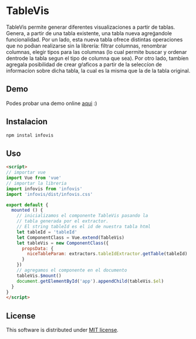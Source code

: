 # TableVis

TableVis permite generar diferentes visualizaciones a partir de tablas. Genera, a partir de una tabla existente, una tabla nueva agreǵandole funcionalidad. Por un lado, esta nueva tabla ofrece distintas operaciones que no pod́ıan realizarse sin la librería: filtrar columnas, renombrar columnas, elegir tipos para las columnas (lo cual permite buscar y ordenar dentrode la tabla segun el tipo de columna que sea). Por otro lado, tambíen agregala posibilidad de crear gŕaficos a partir de la seleccíon  de  informacíon  sobre dicha tabla, la cual es la misma que la de la tabla original.

## Demo

Podes probar una demo online [aqui](https://optimistic-roentgen-99a869.netlify.com/) :)

## Instalacion

```bash
npm instal infovis
```

## Uso

```html
<script>
// importar vue
import Vue from 'vue'
// importar la libreria
import infovis from 'infovis'
import 'infovis/dist/infovis.css'

export default {
  mounted () {
    // inicializamos el componente TableVis pasando la
    // tabla generada por el extractor. 
    // El string tableId es el id de nuestra tabla html
    let tableId = 'tableId'
    let ComponentClass = Vue.extend(TableVis)
    let tableVis = new ComponentClass({
      propsData: {
        niceTableParam: extractors.tableIdExtractor.getTable(tableId)
      }
    })
    // agregamos el componente en el documento
    tableVis.$mount()
    document.getElementById('app').appendChild(tableVis.$el)
  }
}
</script>
```

## License

This software is distributed under [MIT license](LICENSE.txt).